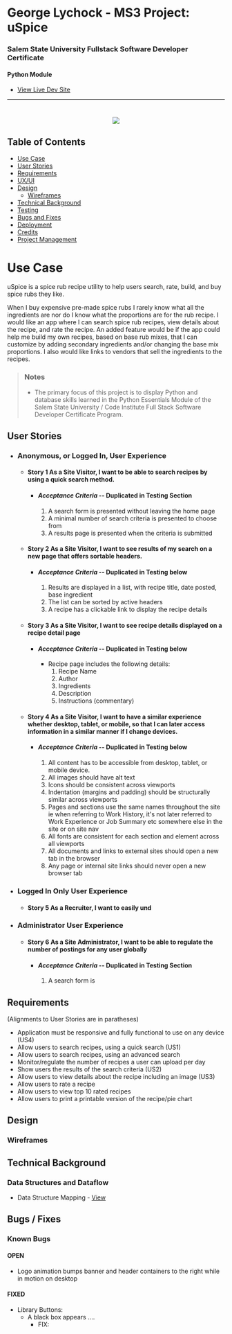 # George Lychock - MS3 Project: uSpice
### Salem State University Fullstack Software Developer Certificate
#### Python Module
-   [View Live Dev Site](https://www.georgelychock-career.com/pages/_sandbox/MS3/index.html)

<hr>

<h1 align="center"><img src="_documentation/look-and-feel/montage-screenshot.png" /></h1>

## Table of Contents

- [Use Case](#UC)
- [User Stories](#US)
- [Requirements](#REQS)
- [UX/UI](#UXUI)
- [Design](#DES)
    -   [Wireframes](#WF)
- [Technical Background](#TECH)
- [Testing](TESTRM.md)
- [Bugs and Fixes](#BUGS)
- [Deployment](#DPLY)
- [Credits](#CREDS)
- [Project Management](#PROJ)


<a name="UC"></a>

# Use Case

uSpice is a spice rub recipe utility to help users search, rate, build, and buy spice rubs they like.

When I buy expensive pre-made spice rubs I rarely know what all the ingredients are nor do I know what the proportions are for the rub recipe. I would like an app where I can search spice rub recipes, view details about the recipe, and rate the recipe. An added feature would be if the app could help me build my own recipes, based on base rub mixes, that I can customize by adding secondary ingredients and/or changing the base mix proportions. I also would like links to vendors that sell the ingredients to the recipes.


>
> ### Notes
>
>-   The primary focus of this project is to display Python and database skills learned in the Python Essentials Module of the Salem State University / Code Institute Full Stack Software Developer Certificate Program.

<a name="US"></a>

## User Stories

-   ### Anonymous, or Logged In, User Experience
    -   #### **Story 1** As a Site Visitor, I want to be able to search recipes by using a quick search method.
        -  #### *Acceptance Criteria* -- Duplicated in Testing Section
            1.  A search form is presented without leaving the home page
            2.  A minimal number of search criteria is presented to choose from
            3.  A results page is presented when the criteria is submitted
            
    -   #### **Story 2** As a Site Visitor, I want to see results of my search on a new page that offers sortable headers.
        -  #### *Acceptance Criteria* -- Duplicated in Testing below
            1.  Results are displayed in a list, with recipe title, date posted, base ingredient
            2.  The list can be sorted by active headers
            3.  A recipe has a clickable link to display the recipe details

    -   #### **Story 3** As a Site Visitor, I want to see recipe details displayed on a recipe detail page
        -  #### *Acceptance Criteria* -- Duplicated in Testing below
            -   Recipe page includes the following details:
                1.  Recipe Name
                2.  Author
                3.  Ingredients
                4.  Description
                5.  Instructions (commentary)

    -   #### **Story 4** As a Site Visitor, I want to have a similar experience whether desktop, tablet, or mobile, so that I can later access information in a similar manner if I change devices.
        -  #### *Acceptance Criteria* -- Duplicated in Testing below
            1.  All content has to be accessible from desktop, tablet, or mobile device.
            2.  All images should have alt text
            3.  Icons should be consistent across viewports
            4.  Indentation (margins and padding) should be structurally similar across viewports
            5.  Pages and sections use the same names throughout the site ie when referring to Work History, it's not later referred to Work Experience or Job Summary etc somewhere else in the site or on site nav
            6.  All fonts are consistent for each section and element across all viewports
            7.  All documents and links to external sites should open a new tab in the browser
            8.  Any page or internal site links should never open a new browser tab

-   ### Logged In Only User Experience
    -   #### **Story 5** As a Recruiter, I want to easily und

-   ### Administrator User Experience
    -   #### **Story 6** As a Site Administrator, I want to be able to regulate the number of postings for any user globally
        -  #### *Acceptance Criteria* -- Duplicated in Testing Section
            1.  A search form is


<a name="REQS"></a>
## Requirements
(Alignments to User Stories are in paratheses)
-   Application must be responsive and fully functional to use on any device (US4)
-   Allow users to search recipes, using a quick search (US1)
-   Allow users to search recipes, using an advanced search
-   Monitor/regulate the number of recipes a user can upload per day
-   Show users the results of the search criteria (US2)
-   Allow users to view details about the recipe including an image (US3)
-   Allow users to rate a recipe
-   Allow users to view top 10 rated recipes
-   Allow users to print a printable version of the recipe/pie chart


<a name="DES"></a>
## Design
<a name="WF"></a>
### Wireframes

<a name="TECH"></a>
## Technical Background
### Data Structures and Dataflow
-   Data Structure Mapping - [View](https://github.com/GeorgeLychock/MS3-Project---uSpice/blob/master/_documentation/data/Site-Data-Map.jpg)


<a name="BUGS"></a>
## Bugs / Fixes
### Known Bugs
#### OPEN 
-   Logo animation bumps banner and header containers to the right while in motion on desktop

#### FIXED
-   Library Buttons:
    -   A black box appears ....
        -   FIX: 
